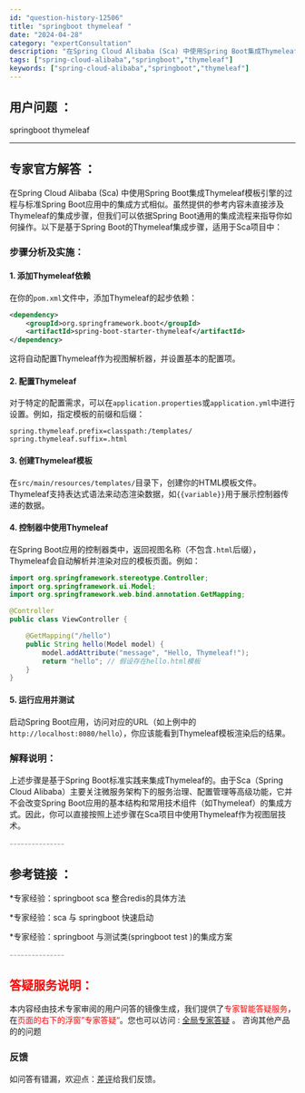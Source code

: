 ```yaml
---
id: "question-history-12506"
title: "springboot thymeleaf "
date: "2024-04-28"
category: "expertConsultation"
description: "在Spring Cloud Alibaba (Sca) 中使用Spring Boot集成Thymeleaf模板引擎的过程与标准Spring Boot应用中的集成方式相似。虽然提供的参考内容未直接涉及Thymeleaf的集成步骤，但我们可以依据Spring Boot通用的集成流程来指导你如何操作。以下"
tags: ["spring-cloud-alibaba","springboot","thymeleaf"]
keywords: ["spring-cloud-alibaba","springboot","thymeleaf"]
---
```


## 用户问题 ： 
 springboot thymeleaf  

---------------
## 专家官方解答 ：

在Spring Cloud Alibaba (Sca) 中使用Spring Boot集成Thymeleaf模板引擎的过程与标准Spring Boot应用中的集成方式相似。虽然提供的参考内容未直接涉及Thymeleaf的集成步骤，但我们可以依据Spring Boot通用的集成流程来指导你如何操作。以下是基于Spring Boot的Thymeleaf集成步骤，适用于Sca项目中：

### 步骤分析及实施：

#### 1. 添加Thymeleaf依赖
在你的`pom.xml`文件中，添加Thymeleaf的起步依赖：

```xml
<dependency>
    <groupId>org.springframework.boot</groupId>
    <artifactId>spring-boot-starter-thymeleaf</artifactId>
</dependency>
```

这将自动配置Thymeleaf作为视图解析器，并设置基本的配置项。

#### 2. 配置Thymeleaf
对于特定的配置需求，可以在`application.properties`或`application.yml`中进行设置。例如，指定模板的前缀和后缀：

```properties
spring.thymeleaf.prefix=classpath:/templates/
spring.thymeleaf.suffix=.html
```

#### 3. 创建Thymeleaf模板
在`src/main/resources/templates/`目录下，创建你的HTML模板文件。Thymeleaf支持表达式语法来动态渲染数据，如`{{variable}}`用于展示控制器传递的数据。

#### 4. 控制器中使用Thymeleaf
在Spring Boot应用的控制器类中，返回视图名称（不包含`.html`后缀），Thymeleaf会自动解析并渲染对应的模板页面。例如：

```java
import org.springframework.stereotype.Controller;
import org.springframework.ui.Model;
import org.springframework.web.bind.annotation.GetMapping;

@Controller
public class ViewController {

    @GetMapping("/hello")
    public String hello(Model model) {
        model.addAttribute("message", "Hello, Thymeleaf!");
        return "hello"; // 假设存在hello.html模板
    }
}
```

#### 5. 运行应用并测试
启动Spring Boot应用，访问对应的URL（如上例中的`http://localhost:8080/hello`），你应该能看到Thymeleaf模板渲染后的结果。

### 解释说明：
上述步骤是基于Spring Boot标准实践来集成Thymeleaf的。由于Sca（Spring Cloud Alibaba）主要关注微服务架构下的服务治理、配置管理等高级功能，它并不会改变Spring Boot应用的基本结构和常用技术组件（如Thymeleaf）的集成方式。因此，你可以直接按照上述步骤在Sca项目中使用Thymeleaf作为视图层技术。


<font color="#949494">---------------</font> 


## 参考链接 ：

*专家经验：springboot sca 整合redis的具体方法 
 
 *专家经验：sca 与 springboot 快速启动 
 
 *专家经验：springboot 与测试类(springboot test )的集成方案 


 <font color="#949494">---------------</font> 
 


## <font color="#FF0000">答疑服务说明：</font> 

本内容经由技术专家审阅的用户问答的镜像生成，我们提供了<font color="#FF0000">专家智能答疑服务</font>，在<font color="#FF0000">页面的右下的浮窗”专家答疑“</font>。您也可以访问 : [全局专家答疑](https://answer.opensource.alibaba.com/docs/intro) 。 咨询其他产品的的问题

### 反馈
如问答有错漏，欢迎点：[差评](https://ai.nacos.io/user/feedbackByEnhancerGradePOJOID?enhancerGradePOJOId=12599)给我们反馈。
